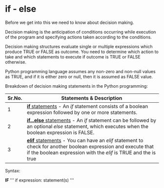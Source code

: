 # if - else

Before we get into this we need to know about decision making.

Decision making is the anticipation of conditions occurring while execution of the program and specifying actions taken according to the conditions.

Decision making structures evaluate single or multiple expressions which produce TRUE or FALSE as outcome. You need to determine which action to take and which statements to execute if outcome is TRUE or FALSE otherwise.

Python programming language assumes any non-zero and non-null values as TRUE, and if it is either zero or null, then it is assumed as FALSE value.

Breakdown of decision making statements in the Python programming:

| **Sr.No.** | **Statements &amp; Description**                                                                                                                                                                                                              |
| ---------- | --------------------------------------------------------------------------------------------------------------------------------------------------------------------------------------------------------------------------------------------- |
| 1          | [**if** statements](https://www.tutorialspoint.com/python/python_if_statement.htm) - An _if_ statement consists of a boolean expression followed by one or more statements.                                                                   |
| 2          | [**if...else** statements](https://www.tutorialspoint.com/python/python_if_else.htm) - An _if_ statement can be followed by an optional _else_ statement, which executes when the boolean expression is FALSE.                                |
| 3          | [**elif** statements](https://www.tutorialspoint.com/python/python_if_else.htm) - You can have an _elif_ statement to check for another boolean expression and execute that if the boolean expression with the _elif_ is TRUE and the is true |

Syntax:

**IF**
'''
if expression:
statement(s)
'''
